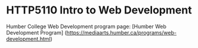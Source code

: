 # HTTP5110 Intro to Web Development

Humber College Web Development program page: [Humber Web Development Program] (https://mediaarts.humber.ca/programs/web-development.html)

